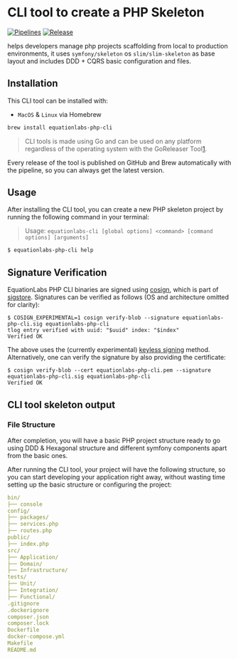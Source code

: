 # CLI tool to create a PHP Skeleton

[![Pipelines](https://github.com/Equation-Labs-I-O/eqlabs-tools-php-skeleton-creator/actions/workflows/pull_request.yaml/badge.svg)](https://github.com/Equation-Labs-I-O/eqlabs-tools-php-skeleton-creator/actions/workflows/pull_request.yaml) [![Release](https://github.com/Equation-Labs-I-O/eqlabs-tools-php-skeleton-creator/actions/workflows/release.yaml/badge.svg)](https://github.com/Equation-Labs-I-O/eqlabs-tools-php-skeleton-creator/actions/workflows/release.yaml)

helps developers manage php projects scaffolding from local to production environments, it uses `symfony/skeleton` os
`slim/slim-skeleton` as base layout and includes DDD + CQRS basic configuration and files.

## Installation

This CLI tool can be installed with:

- `MacOS` & `Linux` via Homebrew

 ```bash
brew install equationlabs-php-cli
```

> CLI tools is made using Go and can be used on any platform regardless of the operating system with the GoReleaser
> Tool[1].

Every release of the tool is published on GitHub and Brew automatically with the pipeline, so you can always get the
latest version.

## Usage

After installing the CLI tool, you can create a new PHP skeleton project by running the following command in your
terminal:

> Usage: `equationlabs-cli [global options] <command> [command options] [arguments]`

```bash
$ equationlabs-php-cli help
```

## Signature Verification

EquationLabs PHP CLI binaries are signed using [cosign][2], which is part of [sigstore][3].
Signatures can be verified as follows (OS and architecture omitted for clarity):

```console
$ COSIGN_EXPERIMENTAL=1 cosign verify-blob --signature equationlabs-php-cli.sig equationlabs-php-cli
tlog entry verified with uuid: "$uuid" index: "$index"
Verified OK
```

The above uses the (currently experimental) [keyless signing][4] method.
Alternatively, one can verify the signature by also providing the certificate:

```console
$ cosign verify-blob --cert equationlabs-php-cli.pem --signature equationlabs-php-cli.sig equationlabs-php-cli
Verified OK
```

## CLI tool skeleton output

### File Structure

After completion, you will have a basic PHP project structure ready to go using DDD & Hexagonal structure and different
symfony components apart from the basic ones.

After running the CLI tool, your project will have the following structure, so you can start developing your application
right away, without wasting time setting up the basic structure or configuring the project:

```yaml
bin/
├── console
config/
├── packages/
├── services.php
├── routes.php
public/
├── index.php
src/
├── Application/
├── Domain/
├── Infrastructure/
tests/
├── Unit/
├── Integration/
├── Functional/
.gitignore
.dockerignore
composer.json
composer.lock
Dockerfile
docker-compose.yml
Makefile
README.md
```

[1]: https://goreleaser.com

[2]: https://github.com/SigStore/cosign

[3]: https://www.sigstore.dev/

[4]: https://github.com/sigstore/cosign/blob/main/KEYLESS.md